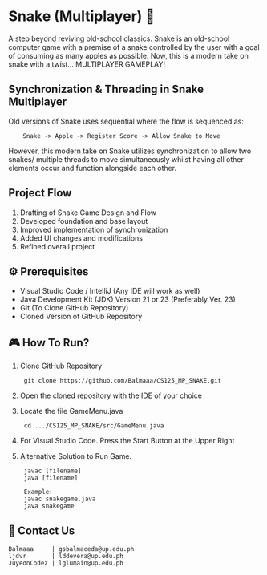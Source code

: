 
# Snake (Multiplayer) 🐍
A step beyond reviving old-school classics. Snake is an old-school computer game with a premise of a snake controlled by the user with a goal of consuming as many apples as possible. Now, this is a modern take on snake with a twist... MULTIPLAYER GAMEPLAY!

## Synchronization & Threading in Snake Multiplayer
Old versions of Snake uses sequential where the flow is sequenced as:

        Snake -> Apple -> Register Score -> Allow Snake to Move

However, this modern take on Snake utilizes synchronization to allow two snakes/ multiple threads to move simultaneously whilst having all other elements occur and function alongside each other.

## Project Flow
1. Drafting of Snake Game Design and Flow
2. Developed foundation and base layout
3. Improved implementation of synchronization
4. Added UI changes and modifications
5. Refined overall project

## ⚙️ Prerequisites
- Visual Studio Code / IntelliJ (Any IDE will work as well)
- Java Development Kit (JDK) Version 21 or 23 (Preferably Ver. 23)
- Git (To Clone GitHub Repository)
- Cloned Version of GitHub Repository

## 🎮 How To Run?
1. Clone GitHub Repository

        git clone https://github.com/Balmaaa/CS125_MP_SNAKE.git
2. Open the cloned repository with the IDE of your choice
3. Locate the file GameMenu.java

        cd .../CS125_MP_SNAKE/src/GameMenu.java

4. For Visual Studio Code. Press the Start Button at the Upper Right
5. Alternative Solution to Run Game.

        javac [filename]
        java [filename]

        Example:
        javac snakegame.java
        java snakegame
    


## 👥 Contact Us
    Balmaaa     | gsbalmaceda@up.edu.ph
    ljdvr       | lddevera@up.edu.ph
    JuyeonCodez | lglumain@up.edu.ph   

